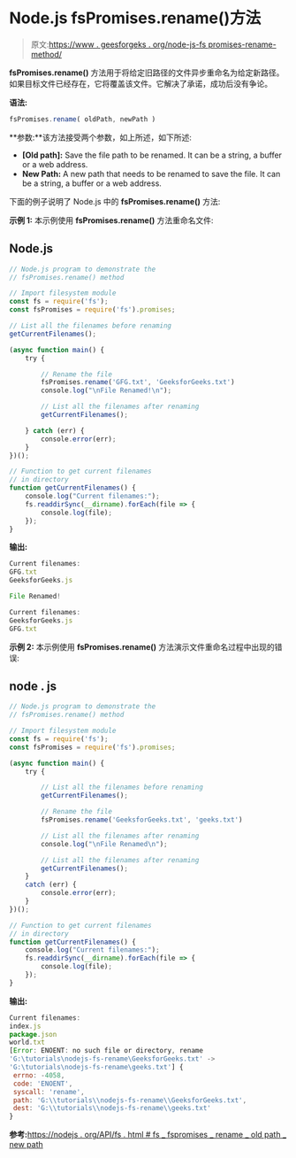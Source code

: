# Node.js fsPromises.rename()方法

> 原文:[https://www . geesforgeks . org/node-js-fs promises-rename-method/](https://www.geeksforgeeks.org/node-js-fspromises-rename-method/)

**fsPromises.rename()** 方法用于将给定旧路径的文件异步重命名为给定新路径。如果目标文件已经存在，它将覆盖该文件。它解决了承诺，成功后没有争论。

**语法:**

```js
fsPromises.rename( oldPath, newPath )
```

**参数:**该方法接受两个参数，如上所述，如下所述:

*   **[Old path]:** Save the file path to be renamed. It can be a string, a buffer or a web address.
*   **New Path:** A new path that needs to be renamed to save the file. It can be a string, a buffer or a web address.

下面的例子说明了 Node.js 中的 **fsPromises.rename()** 方法:

**示例 1:** 本示例使用 **fsPromises.rename()** 方法重命名文件:

## Node.js

```js
// Node.js program to demonstrate the     
// fsPromises.rename() method  

// Import filesystem module 
const fs = require('fs');
const fsPromises = require('fs').promises;

// List all the filenames before renaming 
getCurrentFilenames();

(async function main() {
    try {

        // Rename the file 
        fsPromises.rename('GFG.txt', 'GeeksforGeeks.txt')
        console.log("\nFile Renamed!\n");

        // List all the filenames after renaming 
        getCurrentFilenames();

    } catch (err) {
        console.error(err);
    }
})();

// Function to get current filenames 
// in directory 
function getCurrentFilenames() {
    console.log("Current filenames:");
    fs.readdirSync(__dirname).forEach(file => {
        console.log(file);
    });
}
```

**输出:**

```js
Current filenames:
GFG.txt
GeeksforGeeks.js

File Renamed!

Current filenames:
GeeksforGeeks.js
GFG.txt
```

**示例 2:** 本示例使用 **fsPromises.rename()** 方法演示文件重命名过程中出现的错误:

## node . js

```js
// Node.js program to demonstrate the     
// fsPromises.rename() method  

// Import filesystem module 
const fs = require('fs');
const fsPromises = require('fs').promises;

(async function main() {
    try {

        // List all the filenames before renaming 
        getCurrentFilenames();

        // Rename the file 
        fsPromises.rename('GeeksforGeeks.txt', 'geeks.txt')

        // List all the filenames after renaming 
        console.log("\nFile Renamed\n");

        // List all the filenames after renaming 
        getCurrentFilenames();
    }
    catch (err) {
        console.error(err);
    }
})();

// Function to get current filenames 
// in directory 
function getCurrentFilenames() {
    console.log("Current filenames:");
    fs.readdirSync(__dirname).forEach(file => {
        console.log(file);
    });
}
```

**输出:**

```js
Current filenames:
index.js
package.json
world.txt
[Error: ENOENT: no such file or directory, rename  
'G:\tutorials\nodejs-fs-rename\GeeksforGeeks.txt' ->
'G:\tutorials\nodejs-fs-rename\geeks.txt'] {
 errno: -4058,
 code: 'ENOENT',
 syscall: 'rename',
 path: 'G:\\tutorials\\nodejs-fs-rename\\GeeksforGeeks.txt',
 dest: 'G:\\tutorials\\nodejs-fs-rename\\geeks.txt'
}
```

**参考:**[https://nodejs . org/API/fs . html # fs _ fspromises _ rename _ old path _ new path](https://nodejs.org/api/fs.html#fs_fspromises_rename_oldpath_newpath)